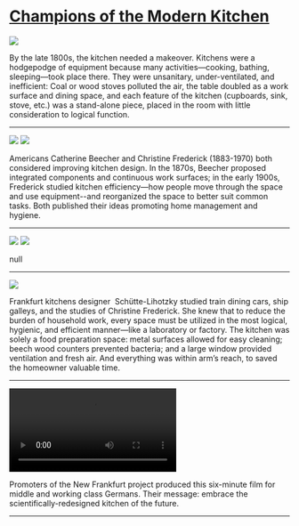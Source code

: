 # [Champions of the Modern Kitchen](http://artsmia.github.io/griot/#/stories/2145)

![](http://cdn.dx.artsmia.org/thumbs/tn_null.jpg)

By the late 1800s, the kitchen needed a makeover. Kitchens were a hodgepodge of equipment because many activities—cooking, bathing, sleeping—took place there. They were unsanitary, under-ventilated, and inefficient: Coal or wood stoves polluted the air, the table doubled as a work surface and dining space, and each feature of the kitchen (cupboards, sink, stove, etc.) was a stand-alone piece, placed in the room with little consideration to logical function.

---

![](http://cdn.dx.artsmia.org/thumbs/tn_2014_TDX_MIAArtStories_319.jpg)
![](http://cdn.dx.artsmia.org/thumbs/tn_2014_TDX_MIAArtStories_318.jpg)

Americans Catherine Beecher and Christine Frederick (1883-1970) both considered improving kitchen design. In the 1870s, Beecher proposed integrated components and continuous work surfaces; in the early 1900s, Frederick studied kitchen efficiency—how people move through the space and use equipment--and reorganized the space to better suit common tasks. Both published their ideas promoting home management and hygiene. 

---

![](http://cdn.dx.artsmia.org/thumbs/tn_2014_TDX_MIAArtStories_314.jpg)
![](http://cdn.dx.artsmia.org/thumbs/tn_2014_TDX_MIAArtStories_313.jpg)

null

---

![](http://cdn.dx.artsmia.org/thumbs/tn_mia_1003547.jpg)

Frankfurt kitchens designer  Schütte-Lihotzky studied train dining cars, ship galleys, and the studies of Christine Frederick. She knew that to reduce the burden of household work, every space must be utilized in the most logical, hygienic, and efficient manner—like a laboratory or factory. The kitchen was solely a food preparation space: metal surfaces allowed for easy cleaning; beech wood counters prevented bacteria; and a large window provided ventilation and fresh air. And everything was within arm’s reach, to saved the homeowner valuable time.

---

<video src='http://cdn.dx.artsmia.org/videos/artstories/kitcheneng1.mp4'></video>

Promoters of the New Frankfurt project produced this six-minute film for middle and working class Germans. Their message: embrace the scientifically-redesigned kitchen of the future. 

---
